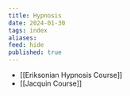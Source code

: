 ```yaml
---
title: Hypnosis
date: 2024-01-30
tags: index
aliases: 
feed: hide
published: true
---
```


- [[Eriksonian Hypnosis Course]]
- [[Jacquin Course]]